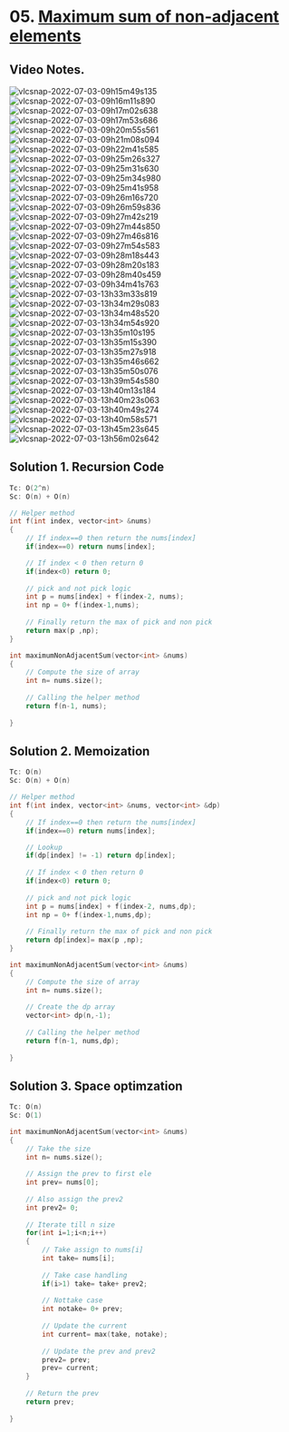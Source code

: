 # 05. [Maximum sum of non-adjacent elements](https://www.codingninjas.com/codestudio/problems/maximum-sum-of-non-adjacent-elements_843261?source=youtube&campaign=striver_dp_videos&utm_source=youtube&utm_medium=affiliate&utm_campaign=striver_dp_videos&leftPanelTab=1)

## Video Notes.

![vlcsnap-2022-07-03-09h15m49s135](https://user-images.githubusercontent.com/37560890/177031584-b89069ad-ba86-433e-8cdb-6636d35e7ac7.png)
![vlcsnap-2022-07-03-09h16m11s890](https://user-images.githubusercontent.com/37560890/177031586-3d9f229b-cf7a-4f4a-ba1e-cbd623f0d0b6.png)
![vlcsnap-2022-07-03-09h17m02s638](https://user-images.githubusercontent.com/37560890/177031587-6ea36242-760c-4240-9743-1e36f1bd099a.png)
![vlcsnap-2022-07-03-09h17m53s686](https://user-images.githubusercontent.com/37560890/177031588-64e74151-1536-41e9-bfc6-22cd8942ab30.png)
![vlcsnap-2022-07-03-09h20m55s561](https://user-images.githubusercontent.com/37560890/177031591-6482137f-37fd-483f-9511-864d7aef1385.png)
![vlcsnap-2022-07-03-09h21m08s094](https://user-images.githubusercontent.com/37560890/177031592-a635df10-dceb-487a-90d9-ad8b4f500d54.png)
![vlcsnap-2022-07-03-09h22m41s585](https://user-images.githubusercontent.com/37560890/177031594-40681dea-a179-4e59-a031-a01698e71ceb.png)
![vlcsnap-2022-07-03-09h25m26s327](https://user-images.githubusercontent.com/37560890/177031596-29fce198-2e0e-4c01-88d0-99422eaf99e6.png)
![vlcsnap-2022-07-03-09h25m31s630](https://user-images.githubusercontent.com/37560890/177031598-bfb8e139-bb86-48f5-b5ca-1dacbdd63547.png)
![vlcsnap-2022-07-03-09h25m34s980](https://user-images.githubusercontent.com/37560890/177031604-5edbecf6-7bf2-44dc-8551-8acc5c7e6836.png)
![vlcsnap-2022-07-03-09h25m41s958](https://user-images.githubusercontent.com/37560890/177031605-653e2884-e9d9-42ad-be9c-25588d4c1c26.png)
![vlcsnap-2022-07-03-09h26m16s720](https://user-images.githubusercontent.com/37560890/177031607-b0ea779b-2a72-4ebc-a524-47ebd2f656e1.png)
![vlcsnap-2022-07-03-09h26m59s836](https://user-images.githubusercontent.com/37560890/177031609-167d8b70-6109-4267-af0e-c519c9a5dae0.png)
![vlcsnap-2022-07-03-09h27m42s219](https://user-images.githubusercontent.com/37560890/177031612-5ebf5a0c-ff44-4ac3-be5a-ea9bf1d41eda.png)
![vlcsnap-2022-07-03-09h27m44s850](https://user-images.githubusercontent.com/37560890/177031614-7aba58f4-e748-4e54-9f00-b4b572b62528.png)
![vlcsnap-2022-07-03-09h27m46s816](https://user-images.githubusercontent.com/37560890/177031618-5cfd4568-61c3-4bf5-97b9-99c98468af7f.png)
![vlcsnap-2022-07-03-09h27m54s583](https://user-images.githubusercontent.com/37560890/177031622-a254937d-b89a-44f9-8e8a-6f26160bb1f5.png)
![vlcsnap-2022-07-03-09h28m18s443](https://user-images.githubusercontent.com/37560890/177031627-edbfc7c9-9066-4f9d-92b3-28f802267d63.png)
![vlcsnap-2022-07-03-09h28m20s183](https://user-images.githubusercontent.com/37560890/177031631-17731e47-6282-4af1-9aa4-4997f898c9f2.png)
![vlcsnap-2022-07-03-09h28m40s459](https://user-images.githubusercontent.com/37560890/177031632-75e5a5b2-499d-4604-893b-6d7b93d0675d.png)
![vlcsnap-2022-07-03-09h34m41s763](https://user-images.githubusercontent.com/37560890/177031633-2323abcf-fcc9-4fa8-8e39-a6e18088e28a.png)
![vlcsnap-2022-07-03-13h33m33s819](https://user-images.githubusercontent.com/37560890/177031636-7f85bb5b-e4dd-42c4-a97b-5513d1a18ebf.png)
![vlcsnap-2022-07-03-13h34m29s083](https://user-images.githubusercontent.com/37560890/177031639-ace0f756-512d-4c42-9f57-c79151ecd033.png)
![vlcsnap-2022-07-03-13h34m48s520](https://user-images.githubusercontent.com/37560890/177031641-0316e05f-2f1a-4a2d-bdbd-d500d4dafb25.png)
![vlcsnap-2022-07-03-13h34m54s920](https://user-images.githubusercontent.com/37560890/177031643-1fd32616-6bc3-4e32-a483-76f267bf1eb4.png)
![vlcsnap-2022-07-03-13h35m10s195](https://user-images.githubusercontent.com/37560890/177031645-ed27a779-f788-4adc-8ca6-6ee46fa95e19.png)
![vlcsnap-2022-07-03-13h35m15s390](https://user-images.githubusercontent.com/37560890/177031646-40f387ce-ae0e-45c7-91df-0dd2b188c0a1.png)
![vlcsnap-2022-07-03-13h35m27s918](https://user-images.githubusercontent.com/37560890/177031648-b266902c-96d3-4ab8-8272-c6b6ae01b9c8.png)
![vlcsnap-2022-07-03-13h35m46s662](https://user-images.githubusercontent.com/37560890/177031652-e616c0c3-b442-47eb-a355-1503bc3e1782.png)
![vlcsnap-2022-07-03-13h35m50s076](https://user-images.githubusercontent.com/37560890/177031656-ae059210-60b7-47c2-a140-89f2d5a9392a.png)
![vlcsnap-2022-07-03-13h39m54s580](https://user-images.githubusercontent.com/37560890/177031658-68bd53a1-0dbe-47ac-9888-1fa3cc62e368.png)
![vlcsnap-2022-07-03-13h40m13s184](https://user-images.githubusercontent.com/37560890/177031659-986771de-4554-4e7f-8abf-dff9e30d0855.png)
![vlcsnap-2022-07-03-13h40m23s063](https://user-images.githubusercontent.com/37560890/177031660-fc6d64da-c7c2-45c6-8f56-64c56f214693.png)
![vlcsnap-2022-07-03-13h40m49s274](https://user-images.githubusercontent.com/37560890/177031664-c23317b6-8cb2-4faf-b698-98664cf8f990.png)
![vlcsnap-2022-07-03-13h40m58s571](https://user-images.githubusercontent.com/37560890/177031665-195b8e2b-f09d-4215-94b6-d0f01bf4dd28.png)
![vlcsnap-2022-07-03-13h45m23s645](https://user-images.githubusercontent.com/37560890/177031666-bd02aa3b-50b5-43aa-a0ac-96ced63a6fca.png)
![vlcsnap-2022-07-03-13h56m02s642](https://user-images.githubusercontent.com/37560890/177031670-29dcce66-e012-4eec-bd6b-7f07b95a1b04.png)


## Solution 1. Recursion Code

```cpp
Tc: O(2^n)
Sc: O(n) + O(n)

// Helper method
int f(int index, vector<int> &nums)
{
    // If index==0 then return the nums[index]
    if(index==0) return nums[index];

    // If index < 0 then return 0
    if(index<0) return 0;
    
    // pick and not pick logic
    int p = nums[index] + f(index-2, nums);
    int np = 0+ f(index-1,nums);
    
    // Finally return the max of pick and non pick
    return max(p ,np);    
}

int maximumNonAdjacentSum(vector<int> &nums)
{
    // Compute the size of array
    int n= nums.size();
    
    // Calling the helper method
    return f(n-1, nums);
    
}
```

## Solution 2. Memoization

```cpp
Tc: O(n)
Sc: O(n) + O(n)

// Helper method
int f(int index, vector<int> &nums, vector<int> &dp) 
{
    // If index==0 then return the nums[index]
    if(index==0) return nums[index];

    // Lookup 
    if(dp[index] != -1) return dp[index];
    
    // If index < 0 then return 0
    if(index<0) return 0;
    
    // pick and not pick logic
    int p = nums[index] + f(index-2, nums,dp);
    int np = 0+ f(index-1,nums,dp);
    
    // Finally return the max of pick and non pick
    return dp[index]= max(p ,np);    
}

int maximumNonAdjacentSum(vector<int> &nums)
{
    // Compute the size of array
    int n= nums.size();
    
    // Create the dp array
    vector<int> dp(n,-1);    
    
    // Calling the helper method
    return f(n-1, nums,dp);
    
}
```

## Solution 3. Space optimzation

```cpp
Tc: O(n)
Sc: O(1)

int maximumNonAdjacentSum(vector<int> &nums)
{
    // Take the size 
    int n= nums.size();
    
    // Assign the prev to first ele
    int prev= nums[0];
    
    // Also assign the prev2
    int prev2= 0;
    
    // Iterate till n size 
    for(int i=1;i<n;i++)
    {
        // Take assign to nums[i]
        int take= nums[i];
        
        // Take case handling
        if(i>1) take= take+ prev2;
        
        // Nottake case
        int notake= 0+ prev;
        
        // Update the current
        int current= max(take, notake);
        
        // Update the prev and prev2
        prev2= prev;
        prev= current;
    }
    
    // Return the prev
    return prev;
               
}
```
